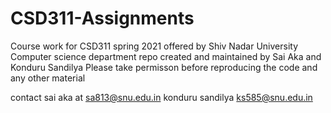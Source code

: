 # CSD311-Assignments
Course work for CSD311 spring 2021 offered by Shiv Nadar University Computer science department
repo created and maintained by Sai Aka and Konduru Sandilya
Please take permisson before reproducing the code and any other material

contact sai aka at sa813@snu.edu.in
konduru sandilya ks585@snu.edu.in
